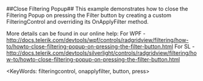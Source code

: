 ##Close Filtering Popup##
This example demonstrates how to close the Filtering Popup on pressing the Filter button by creating a custom FilteringControl and overriding its OnApplyFilter method.

More details can be found in our online help:
For WPF - http://docs.telerik.com/devtools/wpf/controls/radgridview/filtering/how-to/howto-close-filtering-popup-on-pressing-the-filter-button.html
For SL - http://docs.telerik.com/devtools/silverlight/controls/radgridview/filtering/how-to/howto-close-filtering-popup-on-pressing-the-filter-button.html

<KeyWords: filteringcontrol, onapplyfilter, button, press>
